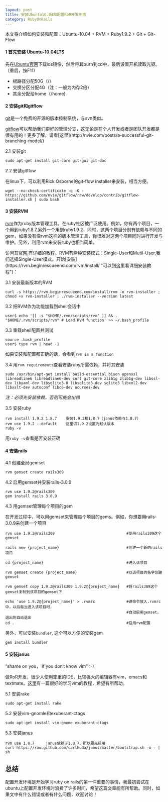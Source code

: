 ```yaml
---
layout: post
title: 安装Ubuntu10.04和配置RoR开发环境
category: RubyOnRails
---
```


本文将介绍如何安装和配置：Ubuntu-10.04 \+ RVM \+ Ruby1.9.2 \+ Git \+ Git-Flow

#### 1 首先安装 Ubuntu-10.04LTS ####

先在[Ubuntu官网](http://www.ubuntu.com/download/ubuntu/download "http://www.ubuntu.com/download/ubuntu/download")下载ios镜像，然后将其burn到cd中，最后设置开机读取光驱。（重启，按F11)

+ 根路径分配50G（/）
+ 交换分区分配4G（注：一般为内存2倍）
+ 其余分配给home（/home)

#### 2 安装git和gitflow ####

[git](http://git-scm.com/,
"http://git-scm.com/")是一个免费的开源的版本控制系统，与svn类似。

[gitflow](https://github.com/nvie/gitflow "https://github.com/nvie/gitflow")可以帮助我们更好的管理分支，这无论是在个人开发或者是团队开发都是很有用的！更多了解，请看[这里](http://nvie.com/posts/a-successful-git-branching-model/)

2.1 安装git

    sudo apt-get install git-core git-gui git-doc

2.2 安装gitflow

在linux下，可以利用Rick Osborne的git-flow installer来安装，相当方便。

    wget --no-check-certificate -q -O - https://github.com/nvie/gitflow/raw/develop/contrib/gitflow-installer.sh | sudo bash


#### 3 安装RVM ####

[rvm](https://rvm.beginrescueend.com/
"https://rvm.beginrescueend.com/")作为ruby版本管理工具，在ruby社区被广泛使用。例如，你有两个项目，一个用到ruby1.8.7,另外一个用到ruby1.9.2，同时，这两个项目分别有依赖与不同的gem，如果没有像rvm这样的版本管理工具，你很难对这两个项目同时进行开发与维护。另外，利用rvm来安装ruby也相当简单。

访问其[官网](https://rvm.beginrescueend.com/ "https://rvm.beginrescueend.com/"),有详细的教程。RVM有两种安装模式：Single-User和Mutil-User,我们选择Single-User模式。开始[安装](https://rvm.beginrescueend.com/rvm/install/ "可以到这里看详细安装教程")：

3.1 安装最新版本的RVM

    curl -s https://rvm.beginrescueend.com/install/rvm -o rvm-installer ; chmod +x rvm-installer ; ./rvm-installer --version latest

3.2 把RVM作为功能加载到shell会话中

    user$ echo '[[ -s "$HOME/.rvm/scripts/rvm" ]] && . "$HOME/.rvm/scripts/rvm" # Load RVM function' >> ~/.bash_profile

3.3 重载shell配置并测试

    source .bash_profile
    user$ type rvm | head -1

  如果安装和配置都正确的话，会看到`rvm is a function`

3.4 用`rvm requirements`查看安装ruby所需依赖，并将其安装

    sudo /usr/bin/apt-get install build-essential bison openssl libreadline6 libreadline6-dev curl git-core zlib1g zlib1g-dev libssl-dev libyaml-dev libsqlite3-0 libsqlite3-dev sqlite3 libxml2-dev libxslt-dev autoconf libc6-dev ncurses-dev

*注：必须先安装依赖，否则可能会出错*

3.5 安装ruby

    rvm install 1.9.2 1.8.7    安装1.9.2和1.8.7（janus依赖与1.8.7）
    rvm use 1.9.2 --default    这里讲1.9.2设置为默认版本
    ruby -v
  用`ruby -v`查看是否安装正确



#### 4 安装rails ####

4.1 创建全局gemset

    rvm gemset create rails309
    

4.2 启用gemset并安装rails-3.0.9
    
    rvm use 1.9.2@rails309
    gem install rails 3.0.9

4.3 用gemset管理每个项目的gem

  在开发过程中，可以用gemset来管理每个项目的gems。例如，你想要用rails-3.0.9来创建一个项目

    rvm use 1.9.2@rails309                                #使用rails309这个gemset 

    rails new {project_name}                              #创建一个新的rails项目

    cd {project_name}                                     #进入该项目

    rvm gemset create {project_name}                      #以该项目的名字创建gemset

    rvm gemset copy 1.9.2@rails309 1.9.2@{project_name}   #将rails309这个gemset复制到该项目的gemset下

    echo 'use 1.9.2@{project_name}' > .rvmrc              #讲命令放入.rvmrc中，以后每当进入该项目时，
                                                          #自动启用gemset，退出则自动退出
    cd .                                                  #启用rvm配置

另外，可以安装`bundler`, 这个可以方便的安装gem

    gem install bundler

#### 5 安装janus ####

“shame on you， if you don‘t know vim" :-)

做RoR开发，很少人使用笨重的IDE，比较强大的编辑器有vim，emacs和textmate。[这里](http://yannesposito.com/Scratch/en/blog/Learn-Vim-Progressively/)有一篇很好的学习vim的教程，希望有所帮助。

5.1 安装rake

    sudo apt-get install rake

5.2 安装vim-gnomle和exuberant-ctags

    sudo apt-get install vim-gnome exuberant-ctags

5.3 安装[janus](https://github.com/carlhuda/janus "https://github.com/carlhuda/janus")

    rvm use 1.8.7     janus依赖于1.8.7，所以要先启用
    curl https://raw.github.com/carlhuda/janus/master/bootstrap.sh -o - | sh


## 总结 ##

配置开发环境是开始学习ruby on
rails的第一件重要的事情，我最初尝试在ubuntu上配置开发环境时浪费了许多时间，希望这篇文章能有所帮助。同时，如果文中有什么错误或者有什么问题，欢迎讨论！

